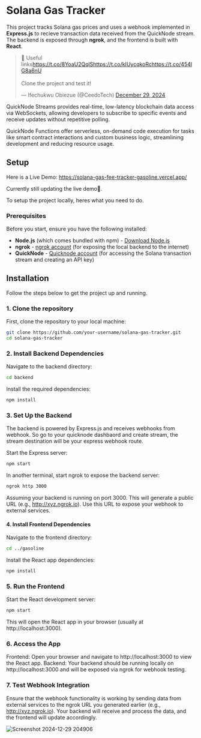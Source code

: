 # Solana Gas Tracker

This project tracks Solana gas prices and uses a webhook implemented in **Express.js** to recieve transaction data received from the QuickNode stream. The backend is exposed through **ngrok**, and the frontend is built with **React**.

<blockquote class="twitter-tweet"><p lang="en" dir="ltr">🔗 Useful links<a href="https://t.co/8YoaU2QqlS">https://t.co/8YoaU2QqlS</a><a href="https://t.co/kIUycqkoRc">https://t.co/kIUycqkoRc</a><a href="https://t.co/454lG8a6nU">https://t.co/454lG8a6nU</a><br><br>Clone the project and test it!</p>&mdash; Ifechukwu Obiezue (@CeedoTech) <a href="https://twitter.com/CeedoTech/status/1873493989846081565?ref_src=twsrc%5Etfw">December 29, 2024</a></blockquote> <script async src="https://platform.twitter.com/widgets.js" charset="utf-8"></script>

QuickNode Streams provides real-time, low-latency blockchain data access via WebSockets, allowing developers to subscribe to specific events and receive updates without repetitive polling.

QuickNode Functions offer serverless, on-demand code execution for tasks like smart contract interactions and custom business logic, streamlining development and reducing resource usage.


## Setup 
Here is a Live Demo: https://solana-gas-fee-tracker-gasoline.vercel.app/

Currently still updating the live demo🚀.

To setup the project locally, heres what you need to do.

### Prerequisites

Before you start, ensure you have the following installed:

- **Node.js** (which comes bundled with npm) - [Download Node.js](https://nodejs.org/)
- **ngrok** - [ngrok account](https://ngrok.com/) (for exposing the local backend to the internet)
- **QuickNode** - [Quicknode account](https://www.quicknode.com/) (for accessing the Solana transaction stream and creating an API key)

## Installation

Follow the steps below to get the project up and running.

### 1. Clone the repository

First, clone the repository to your local machine:

```bash
git clone https://github.com/your-username/solana-gas-tracker.git
cd solana-gas-tracker
```


### 2. Install Backend Dependencies

Navigate to the backend directory:

```bash
cd backend
```

Install the required dependencies:

```bash
npm install
```

### 3. Set Up the Backend
The backend is powered by Express.js and receives webhooks from webhook. 
So go to your quicknode dashbaord and create stream, the stream destination will be your express webhook route.

Start the Express server:

```bash
npm start
```

In another terminal, start ngrok to expose the backend server:

```bash
ngrok http 3000
```
Assuming your backend is running on port 3000.
This will generate a public URL (e.g., http://xyz.ngrok.io). Use this URL to expose your webhook to external services.

#### 4. Install Frontend Dependencies
Navigate to the frontend directory:

```bash
cd ../gasoline
```

Install the React app dependencies:

```bash
npm install
```

### 5. Run the Frontend

Start the React development server:

```bash
npm start
```
This will open the React app in your browser (usually at http://localhost:3000).

### 6. Access the App
Frontend: Open your browser and navigate to http://localhost:3000 to view the React app.
Backend: Your backend should be running locally on http://localhost:3000 and will be exposed via ngrok for webhook testing.

### 7. Test Webhook Integration
Ensure that the webhook functionality is working by sending data from external services to the ngrok URL you generated earlier (e.g., http://xyz.ngrok.io). Your backend will receive and process the data, and the frontend will update accordingly.

![Screenshot 2024-12-29 204906](https://github.com/user-attachments/assets/b3158a9d-0229-410c-bf25-cd89760f6dcd)


